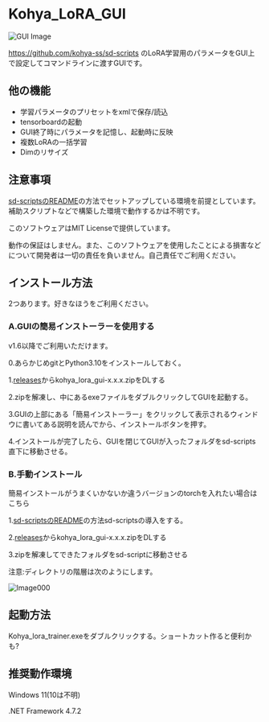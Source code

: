 # Kohya_LoRA_GUI

![GUI Image](https://github.com/RedRayz/Kohya_lora_param_gui/assets/71994877/621d1c16-d77e-4520-9f58-c374ca0b5cc3)


https://github.com/kohya-ss/sd-scripts のLoRA学習用のパラメータをGUI上で設定してコマンドラインに渡すGUIです。

## 他の機能
* 学習パラメータのプリセットをxmlで保存/読込
* tensorboardの起動
* GUI終了時にパラメータを記憶し、起動時に反映
* 複数LoRAの一括学習
* Dimのリサイズ

## 注意事項
[sd-scriptsのREADME](https://github.com/kohya-ss/sd-scripts/blob/main/README-ja.md)の方法でセットアップしている環境を前提としています。
補助スクリプトなどで構築した環境で動作するかは不明です。


このソフトウェアはMIT Licenseで提供しています。

動作の保証はしません。また、このソフトウェアを使用したことによる損害などについて開発者は一切の責任を負いません。自己責任でご利用ください。


## インストール方法
2つあります。好きなほうをご利用ください。

### A.GUIの簡易インストーラーを使用する
v1.6以降でご利用いただけます。

0.あらかじめgitとPython3.10をインストールしておく。

1.[releases](https://github.com/RedRayz/Kohya_lora_param_gui/releases)からkohya_lora_gui-x.x.x.zipをDLする

2.zipを解凍し、中にあるexeファイルをダブルクリックしてGUIを起動する。

3.GUIの上部にある「簡易インストーラー」をクリックして表示されるウィンドウに書いてある説明を読んでから、インストールボタンを押す。

4.インストールが完了したら、GUIを閉じてGUIが入ったフォルダをsd-scripts直下に移動させる。

### B.手動インストール
簡易インストールがうまくいかないか違うバージョンのtorchを入れたい場合はこちら

1.[sd-scriptsのREADME](https://github.com/kohya-ss/sd-scripts/blob/main/README-ja.md)の方法sd-scriptsの導入をする。

2.[releases](https://github.com/RedRayz/Kohya_lora_param_gui/releases)からkohya_lora_gui-x.x.x.zipをDLする

3.zipを解凍してできたフォルダをsd-scriptに移動させる

注意:ディレクトリの階層は次のようにします。

![Image000](https://github.com/RedRayz/Kohya_lora_param_gui/assets/71994877/1c5ee177-85ad-47bb-9881-95aa3f28ef3b)

## 起動方法
Kohya_lora_trainer.exeをダブルクリックする。ショートカット作ると便利かも?

## 推奨動作環境
Windows 11(10は不明)

.NET Framework 4.7.2
